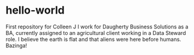# hello-world
First repository for Colleen J
I work for Daugherty Business Solutions as a BA, currently assigned to an agricultural client working in a Data Steward role.
I believe the earth is flat and that aliens were here before humans.  Bazinga!
